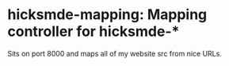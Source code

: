 # hicksmde-mapping: Mapping controller for hicksmde-*

Sits on port 8000 and maps all of my website src from nice URLs.
